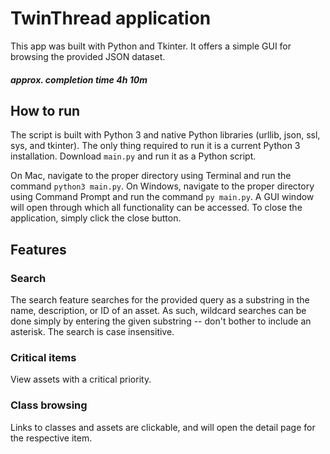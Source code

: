 # TwinThread application

This app was built with Python and Tkinter. It offers a simple GUI for browsing the provided JSON dataset.

#### _approx. completion time 4h 10m_

## How to run

The script is built with Python 3 and native Python libraries (urllib, json, ssl, sys, and tkinter). The only thing required to run it is a current Python 3 installation. Download `main.py` and run it as a Python script. 

On Mac, navigate to the proper directory using Terminal and run the command `python3 main.py`. On Windows, navigate to the proper directory using Command Prompt and run the command `py main.py`.  A GUI window will open through which all functionality can be accessed. To close the application, simply click the close button.

## Features

### Search
The search feature searches for the provided query as a substring in the name, description, or ID of an asset. As such, wildcard searches can be done simply by entering the given substring -- don't bother to include an asterisk. The search is case insensitive.

### Critical items
View assets with a critical priority.

### Class browsing
Links to classes and assets are clickable, and will open the detail page for the respective item.
